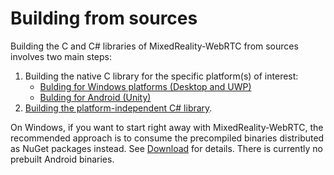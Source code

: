 # Building from sources

Building the C and C# libraries of MixedReality-WebRTC from sources involves two main steps:

1. Building the native C library for the specific platform(s) of interest:
   - [Bulding for Windows platforms (Desktop and UWP)](building-windows.md)
   - [Bulding for Android (Unity)](android/building-android.md)
2. [Building the platform-independent C# library](building-cslib.md).

On Windows, if you want to start right away with MixedReality-WebRTC, the recommended approach is to consume the precompiled binaries distributed as NuGet packages instead. See [Download](download.md) for details. There is currently no prebuilt Android binaries.
